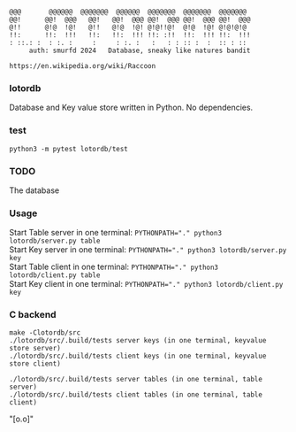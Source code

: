 ```
@@@       @@@@@@  @@@@@@@  @@@@@@  @@@@@@@  @@@@@@@  @@@@@@@
@@!      @@!  @@@   @@!   @@!  @@@ @@!  @@@ @@!  @@@ @@!  @@@
@!!      @!@  !@!   @!!   @!@  !@! @!@!!@!  @!@  !@! @!@!@!@
!!:      !!:  !!!   !!:   !!:  !!! !!: :!!  !!:  !!! !!:  !!!
: ::.: :  : :. :     :     : :. :   :   : : :: :  :  :: : ::
     auth: smurfd 2024   Database, sneaky like natures bandit
```
`https://en.wikipedia.org/wiki/Raccoon`


### lotordb
Database and Key value store written in Python. No dependencies.

### test
```
python3 -m pytest lotordb/test
```

### TODO
The database

### Usage
Start Table server in one terminal: `PYTHONPATH="." python3 lotordb/server.py table`<br>
Start Key server in one terminal: `PYTHONPATH="." python3 lotordb/server.py key`<br>
Start Table client in one terminal: `PYTHONPATH="." python3 lotordb/client.py table`<br>
Start Key client in one terminal: `PYTHONPATH="." python3 lotordb/client.py key`<br>

### C backend
```
make -Clotordb/src
./lotordb/src/.build/tests server keys (in one terminal, keyvalue store server)
./lotordb/src/.build/tests client keys (in one terminal, keyvalue store client)

./lotordb/src/.build/tests server tables (in one terminal, table server)
./lotordb/src/.build/tests client tables (in one terminal, table client)
```
"[o.o]"
